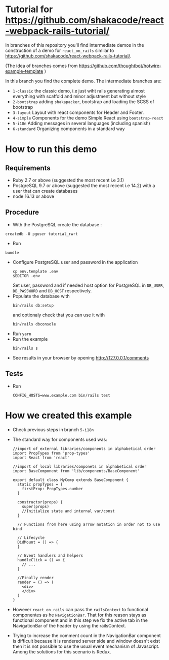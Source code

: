 # Tutorial for https://github.com/shakacode/react-webpack-rails-tutorial/

In branches of this repository you'll find intermediate demos in the 
construction of a demo for `react_on_rails` similar to 
<https://github.com/shakacode/react-webpack-rails-tutorial/>.

(The idea of branches comes from 
<https://github.com/thoughtbot/hotwire-example-template> )

In this branch you find the complete demo.  The intermediate branches are:

* `1-classic` the classic demo, i.e just wiht rails generating almost 
   everything with scaffold and minor adjustment but without style
* `2-bootstrap` adding `shakapacker`, bootstrap and loading the SCSS of 
   bootstrap
* `3-layout` Layout with react components for Header and Footer.
* `4-simple` Components for the demo Simple React using `bootstrap-react`
* `5-i18n`  Adding messages in several languages (including spanish)
* `6-standard`  Organizing components in a standard way


# How to run this demo

## Requirements

* Ruby 2.7 or above (suggested the most recent i.e 3.1)
* PostgreSQL 9.7 or above (suggested the most recent i.e 14.2) 
  with a user that can create databases
* node 16.13 or above


## Procedure

* With the PostgreSQL create the database :
```
createdb -U pguser tutorial_rwrt
```
* Run 
```
bundle
```
* Configure PostgreSQL user and password in the application
  ```
  cp env.template .env
  $EDITOR .env
  ```
  Set user, password and if needed host option for PostgreSQL in `DB_USER`, 
  `DB_PASSWORD` and `DB_HOST` respectively.
* Populate the database with
  ```
  bin/rails db:setup
  ```
  and optionaly check that you can use it with
  ```
  bin/rails dbconsole
  ```
* Run `yarn`
* Run the example
  ```
  bin/rails s
  ```
* See results in your browser by opening http://127.0.0.1/comments


## Tests

* Run 
  ```
  CONFIG_HOSTS=www.example.com bin/rails test
  ```

# How we created this example

* Check previous steps in branch `5-i18n`

* The standard way for components used was:

  ```
  //import of external libraries/components in alphabetical order
  import PropTypes from 'prop-types'
  import React from 'react'
  
  //import of local libraries/componets in alphabetical order
  import BaseComponent from 'lib/components/BaseComponent'
  
  export default class MyComp extends BaseComponent {
    static propTypes = {
      firstProp: PropTypes.number
    }
  
    constructor(props) {
      super(props)
      //Initialize state and internal var/const
    }
  
    // Functions from here using arrow notation in order not to use bind
  
    // Lifecycle
    DidMount = () => {
    }
  
    // Event handlers and helpers
    handleClick = () => {
      // ...
    }
  
    //Finally render
    render = () => (
      <div>
      </div>
    )
  }
  ```
* However `react_on_rails` can pass the `railsContext` to functional 
  componentes as he `NavigationBar`.  That for this reason stays as 
  functional component and in this step we fix the active tab in
  the NavigationBar of the header by using the railsContext.

* Trying to increase the comment count in the NavigationBar component
  is difficult because it is rendered server side and window doesn't
  exist then it is not possible to use the usual event mechanism of
  Javascript.  Among the solutions for this scenario is Redux.

